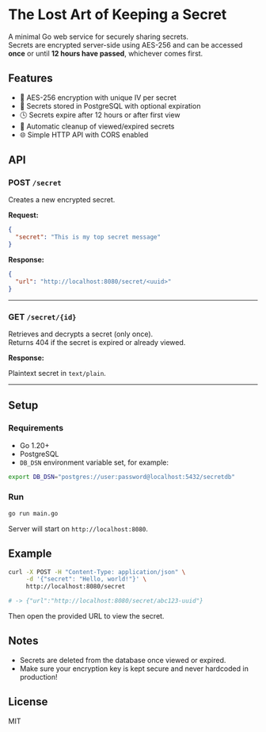 # The Lost Art of Keeping a Secret

A minimal Go web service for securely sharing secrets.  
Secrets are encrypted server-side using AES-256 and can be accessed **once** or until **12 hours have passed**, whichever comes first.

## Features

- 🔐 AES-256 encryption with unique IV per secret
- 🧾 Secrets stored in PostgreSQL with optional expiration
- 🕓 Secrets expire after 12 hours or after first view
- 🔁 Automatic cleanup of viewed/expired secrets
- 🌐 Simple HTTP API with CORS enabled

## API

### POST `/secret`

Creates a new encrypted secret.

**Request:**

```json
{
  "secret": "This is my top secret message"
}
```

**Response:**

```json
{
  "url": "http://localhost:8080/secret/<uuid>"
}
```

---

### GET `/secret/{id}`

Retrieves and decrypts a secret (only once).  
Returns 404 if the secret is expired or already viewed.

**Response:**

Plaintext secret in `text/plain`.

---

## Setup

### Requirements

- Go 1.20+
- PostgreSQL
- `DB_DSN` environment variable set, for example:

```bash
export DB_DSN="postgres://user:password@localhost:5432/secretdb"
```

### Run

```bash
go run main.go
```

Server will start on `http://localhost:8080`.

## Example

```bash
curl -X POST -H "Content-Type: application/json" \
     -d '{"secret": "Hello, world!"}' \
     http://localhost:8080/secret

# -> {"url":"http://localhost:8080/secret/abc123-uuid"}
```

Then open the provided URL to view the secret.

## Notes

- Secrets are deleted from the database once viewed or expired.
- Make sure your encryption key is kept secure and never hardcoded in production!

## License

MIT
